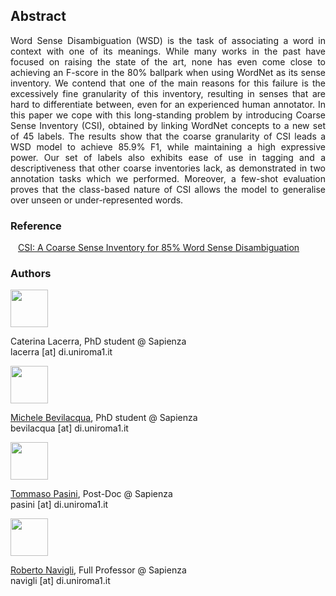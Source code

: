 <style>
.btn {
  float: left;
  background-color: transparent;
  border: none;
}
</style>

<h2>Abstract</h2>
<p style="text-align: justify;">Word Sense Disambiguation (WSD) is the task of associating a word in context with one of its meanings. While many works in the past have focused on raising the state of the art, none has even come close to achieving an F-score in the 80% ballpark when using WordNet as its sense inventory. We contend that one of the main reasons for this failure is the excessively fine granularity of this inventory, resulting in senses that are hard to differentiate between, even for an experienced human annotator. In this paper we cope with this long-standing problem by introducing Coarse Sense Inventory (CSI), obtained by linking WordNet concepts to a new set of 45 labels. The results show that the coarse granularity of CSI leads a WSD model to achieve 85.9% F1, while maintaining a high expressive power. Our set of labels also exhibits ease of use in tagging and a descriptiveness that other coarse inventories lack, as demonstrated in two annotation tasks which we performed. Moreover, a few-shot evaluation proves that the class-based nature of CSI allows the model to generalise over unseen or under-represented words.</p>
  
<div>
  <h3 style="vertical-align:middle;"> Reference </h3>
  <form action="https://raw.githubusercontent.com/caterinaLacerra/CSI/master/_download/bibtex" method="get" target="_blank"> 
  <button id="button" class="btn"><i class="far fa-bookmark"></i></button>
  </form>
 </div>

<a href="https://pasinit.github.io/papers/lacerra_etal_aaai2020.pdf" download target='_blank'>CSI: A Coarse Sense Inventory for 85% Word Sense Disambiguation</a>
<h3>Authors</h3>

<div>
<img src="https://raw.githubusercontent.com/caterinaLacerra/CSI/master/_images/dino4.jpg" width="60px">
<p>Caterina Lacerra, PhD student @ Sapienza<br/>
lacerra [at] di.uniroma1.it</p>
</div>

<div>
<img src="https://raw.githubusercontent.com/caterinaLacerra/CSI/master/_images/dino2.jpg" width="60px">
<p><a href=https://mbevila.github.io/>Michele Bevilacqua</a>, PhD student @ Sapienza<br/>
bevilacqua [at] di.uniroma1.it</p>
</div>

<div>
<img src="https://raw.githubusercontent.com/caterinaLacerra/CSI/master/_images/dino3.jpg" width="60px">
<p><a href=https://pasinit.github.io/>Tommaso Pasini</a>, Post-Doc @ Sapienza<br/>
pasini [at] di.uniroma1.it</p>
</div>

<div>
<img src="https://raw.githubusercontent.com/caterinaLacerra/CSI/master/_images/dino1.jpg" width="60px">
<p><a href=http://wwwusers.di.uniroma1.it/~navigli/>Roberto Navigli</a>, Full Professor @ Sapienza<br/>
navigli [at] di.uniroma1.it</p>
</div>
